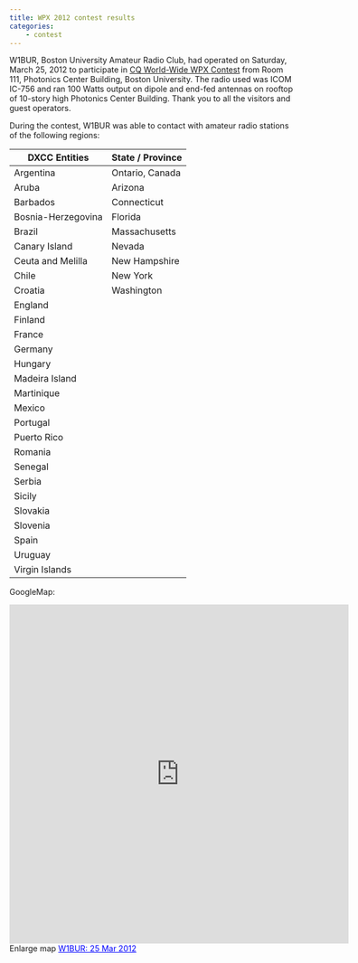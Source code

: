 ```yaml
---
title: WPX 2012 contest results
categories:
    - contest
---
```


W1BUR, Boston University Amateur Radio Club, had operated on Saturday, March 25, 2012 to participate in [CQ World-Wide WPX Contest](http://www.cqwpx.com) from Room 111, Photonics Center Building, Boston University. 
The radio used was ICOM IC-756 and ran 100 Watts output on dipole and end-fed antennas on rooftop of 10-story high Photonics Center Building. 
Thank you to all the visitors and guest operators.

During the contest, W1BUR was able to contact with amateur radio stations of the following regions:

 DXCC Entities | State / Province 
---------------|-----------------------
Argentina | Ontario, Canada
Aruba | Arizona
Barbados | Connecticut
Bosnia-Herzegovina | Florida
Brazil | Massachusetts
Canary Island | Nevada
Ceuta and Melilla | New Hampshire 
Chile | New York
Croatia | Washington
England |
Finland | 
France | 
Germany | 
Hungary | 
Madeira Island | 
Martinique | 
Mexico |
Portugal |
Puerto Rico |
Romania |
Senegal | 
Serbia |
Sicily |
Slovakia |
Slovenia |
Spain |
Uruguay |
Virgin Islands |

GoogleMap:
<iframe width="600" height="600" frameborder="0" scrolling="no" marginheight="0" marginwidth="0" src="https://maps.google.com/maps/ms?msa=0&amp;msid=216117940890501581468.0004bc29821a446d96d57&amp;ie=UTF8&amp;t=p&amp;ll=22.268764,-41.484375&amp;spn=141.233369,211.289062&amp;z=2&amp;output=embed"></iframe><br /> Enlarge map <a href="http://maps.google.com/maps/ms?msa=0&amp;msid=216117940890501581468.0004bc29821a446d96d57&amp;ie=UTF8&amp;t=p&amp;ll=22.268764,-41.484375&amp;spn=141.233369,211.289062&amp;z=2&amp;source=embed" style="color:#0000FF;text-align:left">W1BUR: 25 Mar 2012</a>
